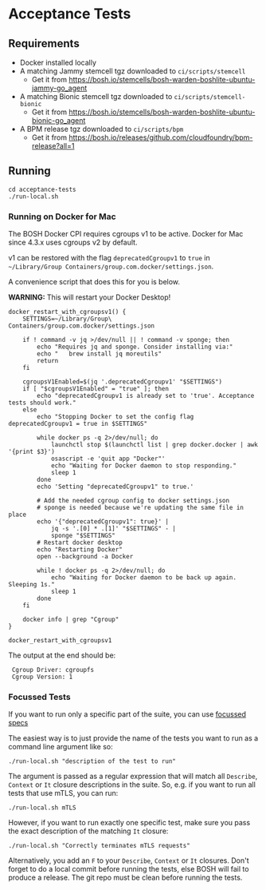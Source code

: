 # Acceptance Tests

## Requirements

* Docker installed locally
* A matching Jammy stemcell tgz downloaded to `ci/scripts/stemcell`
  * Get it from https://bosh.io/stemcells/bosh-warden-boshlite-ubuntu-jammy-go_agent
* A matching Bionic stemcell tgz downloaded to `ci/scripts/stemcell-bionic`
  * Get it from https://bosh.io/stemcells/bosh-warden-boshlite-ubuntu-bionic-go_agent
* A BPM release tgz downloaded to `ci/scripts/bpm`
  * Get it from https://bosh.io/releases/github.com/cloudfoundry/bpm-release?all=1

## Running

```shell
cd acceptance-tests
./run-local.sh
```

### Running on Docker for Mac

The BOSH Docker CPI requires cgroups v1 to be active. Docker for Mac since 4.3.x uses cgroups v2 by default.

v1 can be restored with the flag `deprecatedCgroupv1` to `true` in `~/Library/Group Containers/group.com.docker/settings.json`.

A convenience script that does this for you is below.

**WARNING:** This will restart your Docker Desktop!

```shell
docker_restart_with_cgroupsv1() {
    SETTINGS=~/Library/Group\ Containers/group.com.docker/settings.json

    if ! command -v jq >/dev/null || ! command -v sponge; then
        echo "Requires jq and sponge. Consider installing via:"
        echo "   brew install jq moreutils"
        return
    fi

    cgroupsV1Enabled=$(jq '.deprecatedCgroupv1' "$SETTINGS")
    if [ "$cgroupsV1Enabled" = "true" ]; then
        echo "deprecatedCgroupv1 is already set to 'true'. Acceptance tests should work."
    else
        echo "Stopping Docker to set the config flag deprecatedCgroupv1 = true in $SETTINGS"

        while docker ps -q 2>/dev/null; do
            launchctl stop $(launchctl list | grep docker.docker | awk '{print $3}')
            osascript -e 'quit app "Docker"'
            echo "Waiting for Docker daemon to stop responding."
            sleep 1
        done
        echo 'Setting "deprecatedCgroupv1" to true.'

        # Add the needed cgroup config to docker settings.json
        # sponge is needed because we're updating the same file in place
        echo '{"deprecatedCgroupv1": true}' |
            jq -s '.[0] * .[1]' "$SETTINGS" - |
            sponge "$SETTINGS"
        # Restart docker desktop
        echo "Restarting Docker"
        open --background -a Docker

        while ! docker ps -q 2>/dev/null; do
            echo "Waiting for Docker daemon to be back up again. Sleeping 1s."
            sleep 1
        done
    fi

    docker info | grep "Cgroup"
}

docker_restart_with_cgroupsv1
```

The output at the end should be:
```plain
 Cgroup Driver: cgroupfs
 Cgroup Version: 1
```

### Focussed Tests

If you want to run only a specific part of the suite, you can use [focussed specs](https://onsi.github.io/ginkgo/#focused-specs)

The easiest way is to just provide the name of the tests you want to run as a command line argument like so:

```shell
./run-local.sh "description of the test to run"
```
The argument is passed as a regular expression that will match all `Describe`, `Context` or `It` closure descriptions in the suite.
So, e.g. if you want to run all tests that use mTLS, you can run:
```shell
./run-local.sh mTLS
```

However, if you want to run exactly one specific test, make sure you pass the exact description of the matching `It` closure:

```shell
./run-local.sh "Correctly terminates mTLS requests"
```

Alternatively, you add an `F` to your `Describe`, `Context` or `It` closures.
Don't forget to do a local commit before running the tests, else BOSH will fail to produce a release. The git repo must be clean before running the tests.
